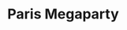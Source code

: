 ---
title: "Paris Megaparty"
address: ""
postalCode : "75000"
city: "Paris"
label: ""
when: ""
description: ""
photos: ""
important: false
association: "paris-organisation"
draft: false
important: false
association: false
---